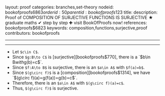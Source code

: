 layout: proof
categories: branches,set-theory
nodeid: bookofproofs$6863
orderid: 50
parentid: bookofproofs$123
title: 
description:  Proof of COMPOSITION OF SURJECTIVE FUNCTIONS IS SURJECTIVE &#9733; graduate maths &#10004; step by step &#10010; visit BookOfProofs now!
references: bookofproofs$6823
keywords: composition,functions,surjective,proof
contributors: bookofproofs

---


---

* Let `$c\in C$`.
* Since `$g:B\to C$` is [surjective][bookofproofs$770], there is a `$b\in B$` with `$g(b)=c$`.
* Since `$f:A\to B$` is surjective, there is an `$a\in A$` with `$f(a)=b$`.
* Since `$(g\circ f)$` is a [composition][bookofproofs$1314], we have `$(g\circ f)(a)=g(f(a))=g(b)=c$`. 
* Therefore, there is an `$a\in A$` with `$(g\circ f)(a)=c$`.
* Thus, `$(g\circ f)$` is surjective.
